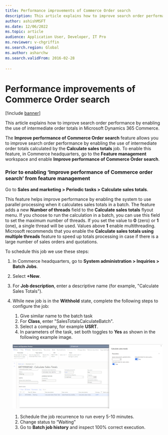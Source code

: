 ```yaml
---
title: Performance improvements of Commerce Order search
description: This article explains how to improve search order performance by enabling the use of intermediate order totals in Microsoft Dynamics 365 Commerce.
author: ashishMSFT
ms.date: 12/06/2022
ms.topic: article
audience: Application User, Developer, IT Pro
ms.reviewer: v-chgriffin
ms.search.region: Global
ms.author: asharchw
ms.search.validFrom: 2016-02-28

---
```


# Performance improvements of Commerce Order search

[!include [banner](../includes/banner.md)]

This article explains how to improve search order performance by enabling the use of intermediate order totals in Microsoft Dynamics 365 Commerce.

The **Improve performance of Commerce Order search** feature allows you to improve search order performance by enabling the use of intermediate order totals calculated by the **Calculate sales totals** job. To enable this feature, in Commerce headquarters, go to the **Feature management** workspace and enable **Improve performance of Commerce Order search**. 

<!--![Enable order search performance improvements from feature management](./media/EnableFeatureImproveOrderSearchPerformance.png)-->

### Prior to enabling ‘Improve performance of Commerce order search’ from feature management 

Go to **Sales and marketing \> Periodic tasks \> Calculate sales totals**. 

This feature helps improve performance by enabling the system to use parallel processing when it calculates sales totals in a batch. The feature adds a new **Number of threads** field to the **Calculate sales totals** flyout menu. If you choose to run the calculation in a batch, you can use this field to set the maximum number of threads. If you set the value to **0** (zero) or **1** (one), a single thread will be used. Values above **1** enable multithreading. Microsoft recommends that you enable the **Calculate sales totals using multiple threads** feature to speed up totals processing in case if there is a large number of sales orders and quotations.

<!--![Launch calculate sales totals](./media/LaunchCalculateSalesTotals.png)-->

To schedule this job we use these steps:

1. In Commerce headquarters, go to **System administration \> Inquiries \> Batch Jobs**.
1. Select **+New**.
1. For **Job description**, enter a descriptive name (for example, "Calculate Sales Totals").
1. While new job is in the **Withhold** state, complete the following steps to configure the job:
    1. Give similar name to the batch task
    1. For **Class**, enter "SalesTotalsCalculateBatch".
    1. Select a company, for example **USRT**.
    1. In parameters of the task, set both toggles to **Yes** as shown in the following example image.

    ![Schedule calculate sales total batch job](./media/ScheduleCalculateSalesTotals.png)

    1. Schedule the job recurrence to run every 5-10 minutes.
    1. Change status to “Waiting”
    1. Go to **Batch job history** and inspect 100% correct execution.



